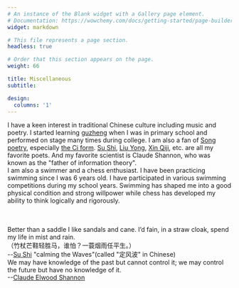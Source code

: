 ```yaml
---
# An instance of the Blank widget with a Gallery page element.
# Documentation: https://wowchemy.com/docs/getting-started/page-builder/
widget: markdown

# This file represents a page section.
headless: true

# Order that this section appears on the page.
weight: 66

title: Miscellaneous
subtitle: 

design:
  columns: '1'
---
```


I have a keen interest in traditional Chinese culture including music and poetry. I started learning 
<a href="https://en.wikipedia.org/wiki/Guzheng">guzheng</a> when I was in primary school and performed on stage many times during college. I am also a fan of <a href="https://en.wikipedia.org/wiki/Song_poetry">Song poetry</a>, especially <a href="https://en.wikipedia.org/wiki/C%C3%AD_(poetry)">the Ci form</a>. <a href="https://en.wikipedia.org/wiki/Su_Shi">Su Shi</a>, <a href="https://en.wikipedia.org/wiki/Liu_Yong_(Song_dynasty)">Liu Yong</a>,  <a href="https://en.wikipedia.org/wiki/Xin_Qiji">Xin Qiji</a>, etc. are all my favorite poets. And my favorite scientist is Claude Shannon, who was known as the "father of information theory".
<br />I am also a swimmer and a chess enthusiast. I have been practicing swimming since I was 6 years old. I have participated in various swimming competitions during my school years. Swimming has shaped me into a good physical condition and strong willpower while chess has developed my ability to think logically and rigorously.

<br /><br />Better than a saddle I like sandals and cane. I’d fain, in a straw cloak, spend my life in mist and rain.
<br />（竹杖芒鞋轻胜马，谁怕？一蓑烟雨任平生。）
<br />--<a href="https://en.wikipedia.org/wiki/Su_Shi">Su Shi</a> "calming the Waves"(called "定风波" in Chinese)
<br />We may have knowledge of the past but cannot control it; we may control the future but have no knowledge of it.
<br />--<a href="https://en.wikipedia.org/wiki/Claude_Shannon">Claude Elwood Shannon</a>

